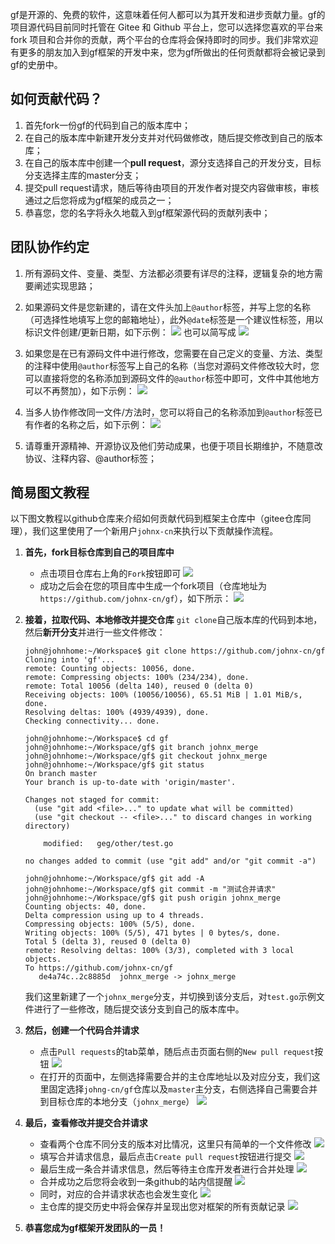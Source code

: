 gf是开源的、免费的软件，这意味着任何人都可以为其开发和进步贡献力量。gf的项目源代码目前同时托管在 Gitee 和 Github 平台上，您可以选择您喜欢的平台来 fork 项目和合并你的贡献，两个平台的仓库将会保持即时的同步。我们非常欢迎有更多的朋友加入到gf框架的开发中来，您为gf所做出的任何贡献都将会被记录到gf的史册中。

## 如何贡献代码？

1. 首先fork一份gf的代码到自己的版本库中；
2. 在自己的版本库中新建开发分支并对代码做修改，随后提交修改到自己的版本库；
3. 在自己的版本库中创建一个**pull request**，源分支选择自己的开发分支，目标分支选择主库的master分支；
4. 提交pull request请求，随后等待由项目的开发作者对提交内容做审核，审核通过之后您将成为gf框架的成员之一；
5. 恭喜您，您的名字将永久地载入到gf框架源代码的贡献列表中；

## 团队协作约定

1. 所有源码文件、变量、类型、方法都必须要有详尽的注释，逻辑复杂的地方需要阐述实现思路；
1. 如果源码文件是您新建的，请在文件头加上```@author```标签，并写上您的名称（可选择性地填写上您的邮箱地址），此外```@date```标签是一个建议性标签，用以标识文件创建/更新日期，如下示例：
	![](images/20.png)
    也可以简写成
    ![](images/21.png)

1. 如果您是在已有源码文件中进行修改，您需要在自己定义的变量、方法、类型的注释中使用```@author```标签写上自己的名称（当您对源码文件修改较大时，您可以直接将您的名称添加到源码文件的```@author```标签中即可，文件中其他地方可以不再赘加），如下示例：
	![](images/24.png)
3. 当多人协作修改同一文件/方法时，您可以将自己的名称添加到```@author```标签已有作者的名称之后，如下示例：
	![](images/25.png)
1. 请尊重开源精神、开源协议及他们劳动成果，也便于项目长期维护，不随意改协议、注释内容、@author标签；

## 简易图文教程

以下图文教程以github仓库来介绍如何贡献代码到框架主仓库中（gitee仓库同理），我们这里使用了一个新用户```johnx-cn```来执行以下贡献操作流程。

1. **首先，fork目标仓库到自己的项目库中**
	* 点击项目仓库右上角的```Fork```按钮即可
	![](images/1.png)
    * 成功之后会在您的项目库中生成一个fork项目（仓库地址为```https://github.com/johnx-cn/gf```），如下所示：
    ![](images/2.png)
    
1. **接着，拉取代码、本地修改并提交仓库**
	```git clone```自己版本库的代码到本地，然后**新开分支**并进行一些文件修改：
	```shell
    john@johnhome:~/Workspace$ git clone https://github.com/johnx-cn/gf
    Cloning into 'gf'...
    remote: Counting objects: 10056, done.
    remote: Compressing objects: 100% (234/234), done.
    remote: Total 10056 (delta 140), reused 0 (delta 0)
    Receiving objects: 100% (10056/10056), 65.51 MiB | 1.01 MiB/s, done.
    Resolving deltas: 100% (4939/4939), done.
    Checking connectivity... done.
    
    john@johnhome:~/Workspace$ cd gf
    john@johnhome:~/Workspace/gf$ git branch johnx_merge
    john@johnhome:~/Workspace/gf$ git checkout johnx_merge
    john@johnhome:~/Workspace/gf$ git status
    On branch master
    Your branch is up-to-date with 'origin/master'.

    Changes not staged for commit:
      (use "git add <file>..." to update what will be committed)
      (use "git checkout -- <file>..." to discard changes in working directory)

        modified:   geg/other/test.go

    no changes added to commit (use "git add" and/or "git commit -a")

    john@johnhome:~/Workspace/gf$ git add -A
    john@johnhome:~/Workspace/gf$ git commit -m "测试合并请求"
    john@johnhome:~/Workspace/gf$ git push origin johnx_merge 
    Counting objects: 40, done.
    Delta compression using up to 4 threads.
    Compressing objects: 100% (5/5), done.
    Writing objects: 100% (5/5), 471 bytes | 0 bytes/s, done.
    Total 5 (delta 3), reused 0 (delta 0)
    remote: Resolving deltas: 100% (3/3), completed with 3 local objects.
    To https://github.com/johnx-cn/gf
       de4a74c..2c8885d  johnx_merge -> johnx_merge
    ```
	我们这里新建了一个```johnx_merge```分支，并切换到该分支后，对```test.go```示例文件进行了一些修改，随后提交该分支到自己的版本库中。
    
1. **然后，创建一个代码合并请求**
    * 点击```Pull requests```的tab菜单，随后点击页面右侧的```New pull request```按钮
    ![](images/3.png)
    * 在打开的页面中，左侧选择需要合并的主仓库地址以及对应分支，我们这里固定选择```johng-cn/gf```仓库以及```master```主分支，右侧选择自己需要合并到目标仓库的本地分支（```johnx_merge```）
    ![](images/4.png)

1. **最后，查看修改并提交合并请求**
    * 查看两个仓库不同分支的版本对比情况，这里只有简单的一个文件修改
    	![](images/5.png)
    * 填写合并请求信息，最后点击```Create pull request```按钮进行提交
        ![](images/8.png)
	* 最后生成一条合并请求信息，然后等待主仓库开发者进行合并处理
    	![](images/9.png)
    * 合并成功之后您将会收到一条github的站内信提醒
    	![](images/12.png)
    * 同时，对应的合并请求状态也会发生变化
        ![](images/13.png)
    * 主仓库的提交历史中将会保存并呈现出您对框架的所有贡献记录
    	![](images/11.png)
    	
1. **恭喜您成为gf框架开发团队的一员！**











